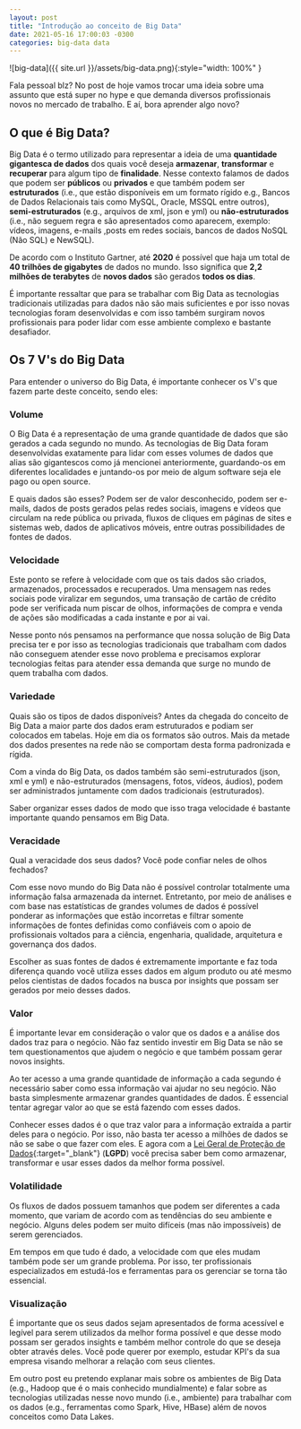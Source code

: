 ```yaml
---
layout: post
title: "Introdução ao conceito de Big Data"
date: 2021-05-16 17:00:03 -0300
categories: big-data data
---
```


![big-data]({{ site.url }}/assets/big-data.png){:style="width: 100%" }

Fala pessoal blz? No post de hoje vamos trocar uma ideia sobre uma assunto que está super no hype e que demanda diversos profissionais novos no mercado de trabalho. E aí, bora aprender algo novo?

## O que é Big Data?

Big Data é o termo utilizado para representar a ideia de uma __quantidade gigantesca de dados__ dos quais você deseja __armazenar__, __transformar__ e __recuperar__ para algum tipo de __finalidade__. Nesse contexto falamos de dados que podem ser __públicos__ ou __privados__ e que também podem ser __estruturados__ (i.e., que estão disponíveis em um formato rígido e.g., Bancos de Dados Relacionais tais como MySQL, Oracle, MSSQL entre outros), __semi-estruturados__ (e.g., arquivos de xml, json e yml) ou __não-estruturados__ (i.e., não seguem regra e são apresentados como aparecem, exemplo: vídeos, imagens, e-mails ,posts em redes sociais, bancos de dados NoSQL (Não SQL) e NewSQL).

De acordo com o Instituto Gartner, até __2020__ é possível que haja um total de __40 trilhões de gigabytes__ de dados no mundo. Isso significa que __2,2 milhões de terabytes__ de __novos dados__ são gerados __todos os dias__.

É importante ressaltar que para se trabalhar com Big Data as tecnologias tradicionais utilizadas para dados não são mais suficientes e por isso novas tecnologias foram desenvolvidas e com isso também surgiram novos profissionais para poder lidar com esse ambiente complexo e bastante desafiador.

## Os 7 V's do Big Data

Para entender o universo do Big Data, é importante conhecer os V's que fazem parte deste conceito, sendo eles:

### Volume

O Big Data é a representação de uma grande quantidade de dados que são gerados a cada segundo no mundo. As tecnologias de Big Data foram desenvolvidas exatamente para lidar com esses volumes de dados que alias são gigantescos como já mencionei anteriormente, guardando-os em diferentes localidades e juntando-os por meio de algum software seja ele pago ou open source.

E quais dados são esses? Podem ser de valor desconhecido, podem ser e-mails, dados de posts gerados pelas redes sociais, imagens e vídeos que circulam na rede pública ou privada, fluxos de cliques em páginas de sites e sistemas web, dados de aplicativos móveis, entre outras possibilidades de fontes de dados.

### Velocidade

Este ponto se refere à velocidade com que os tais dados são criados, armazenados, processados e recuperados. Uma mensagem nas redes sociais pode viralizar em segundos, uma transação de cartão de crédito pode ser verificada num piscar de olhos, informações de compra e venda de ações são modificadas a cada instante e por ai vai.

Nesse ponto nós pensamos na performance que nossa solução de Big Data precisa ter e por isso as tecnologias tradicionais que trabalham com dados não conseguem atender esse novo problema e precisamos explorar tecnologias feitas para atender essa demanda que surge no mundo de quem trabalha com dados.

### Variedade

Quais são os tipos de dados disponíveis? Antes da chegada do conceito de Big Data a maior parte dos dados eram estruturados e podiam ser colocados em tabelas. Hoje em dia os formatos são outros. Mais da metade dos dados presentes na rede não se comportam desta forma padronizada e rígida.

Com a vinda do Big Data, os dados também são semi-estruturados (json, xml e yml) e não-estruturados (mensagens, fotos, vídeos, áudios), podem ser administrados juntamente com dados tradicionais (estruturados).

Saber organizar esses dados de modo que isso traga velocidade é bastante importante quando pensamos em Big Data.

### Veracidade

Qual a veracidade dos seus dados? Você pode confiar neles de olhos fechados?

Com esse novo mundo do Big Data não é possível controlar totalmente uma informação falsa armazenada da internet. Entretanto, por meio de análises e com base nas estatísticas de grandes volumes de dados é possível ponderar as informações que estão incorretas e filtrar somente informações de fontes definidas como confiáveis com o apoio de profissionais voltados para a ciência, engenharia, qualidade, arquitetura e governança dos dados.

Escolher as suas fontes de dados é extremamente importante e faz toda diferença quando você utiliza esses dados em algum produto ou até mesmo pelos cientistas de dados focados na busca por insights que possam ser gerados por meio desses dados.

### Valor

É importante levar em consideração o valor que os dados e a análise dos dados traz para o negócio. Não faz sentido investir em Big Data se não se tem questionamentos que ajudem o negócio e que também possam gerar novos insights.

Ao ter acesso a uma grande quantidade de informação a cada segundo é necessário saber como essa informação vai ajudar no seu negócio. Não basta simplesmente armazenar grandes quantidades de dados. É essencial tentar agregar valor ao que se está fazendo com esses dados.

Conhecer esses dados é o que traz valor para a informação extraída a partir deles para o negócio. Por isso, não basta ter acesso a milhões de dados se não se sabe o que fazer com eles. E agora com a [Lei Geral de Proteção de Dados](http://www.planalto.gov.br/ccivil_03/_ato2015-2018/2018/lei/l13709.htm){:target="_blank"} (__LGPD__) você precisa saber bem como armazenar, transformar e usar esses dados da melhor forma possível.

### Volatilidade

Os fluxos de dados possuem tamanhos que podem ser diferentes a cada momento, que variam de acordo com as tendências do seu ambiente e negócio. Alguns deles podem ser muito difíceis (mas não impossíveis) de serem gerenciados.

Em tempos em que tudo é dado, a velocidade com que eles mudam também pode ser um grande problema. Por isso, ter profissionais especializados em estudá-los e ferramentas para os gerenciar se torna tão essencial.

### Visualização

É importante que os seus dados sejam apresentados de forma acessível e legível para serem utilizados da melhor forma possível e que desse modo possam ser gerados insights e também melhor controle do que se deseja obter através deles. Você pode querer por exemplo, estudar KPI's da sua empresa visando melhorar a relação com seus clientes.

Em outro post eu pretendo explanar mais sobre os ambientes de Big Data (e.g., Hadoop que é o mais conhecido mundialmente) e falar sobre as tecnologias utilizadas nesse novo mundo (i.e., ambiente) para trabalhar com os dados (e.g., ferramentas como Spark, Hive, HBase) além de novos conceitos como Data Lakes.